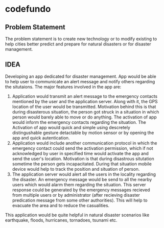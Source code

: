 # codefundo

Problem Statement
------------------

The problem statement is to create new technology or to modify existing to help cities better predict and prepare for natural disasters or for disaster management. 

IDEA
-----

Developing an app dedicated for disaster management. App would be able to help user to communicate an alert message and notify others regarding the situtaions. The major features involved in the app are:
1. Application would transmit an alert message to the emergency contacts mentioned by the user and the application server.        Along with it, the GPS location of the user would be transmitted. Motivation behind this is that during disasterous            situation, the person got struck in a situation in which person would barely able to move or do anything. The activation of    app would inform the emergency contacts regarding the situation. The Activation of app would quick and simple using            descretely distingushable gesture detactable by motion sensor or by opening the app and quick autentication. 
2. Application would include another communication protocol in which the emergency contact could send the activation              permission, which if not acknowledged by user in specified time would activate the app and send the user's location.            Motivation is that during disastrous situtation sometime the person gets incapacitated. During that situation mobile device would help to track the            position and situation of person.
3. The application server would alert all the users in the locality regarding the disaster. An emergency message would be send to all the nearby users which would alarm them regarding the situation. This server response could be          generated by the emergency messages recieved from multiple users or by administrator (after recieving disaster predication message from some other authorities). This will      help to evacuate the area and to reduce the casualities. 

This application would be quite helpful in natural disaster scenarios like earthquake, floods, hurricanes, tornadoes, tsunami etc. 
